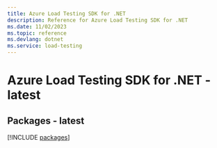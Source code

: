 ```yaml
---
title: Azure Load Testing SDK for .NET
description: Reference for Azure Load Testing SDK for .NET
ms.date: 11/02/2023
ms.topic: reference
ms.devlang: dotnet
ms.service: load-testing
---
```

# Azure Load Testing SDK for .NET - latest
## Packages - latest
[!INCLUDE [packages](load-testing-index.md)]